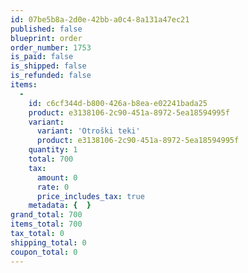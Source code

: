 ```yaml
---
id: 07be5b8a-2d0e-42bb-a0c4-8a131a47ec21
published: false
blueprint: order
order_number: 1753
is_paid: false
is_shipped: false
is_refunded: false
items:
  -
    id: c6cf344d-b800-426a-b8ea-e02241bada25
    product: e3138106-2c90-451a-8972-5ea18594995f
    variant:
      variant: 'Otroški teki'
      product: e3138106-2c90-451a-8972-5ea18594995f
    quantity: 1
    total: 700
    tax:
      amount: 0
      rate: 0
      price_includes_tax: true
    metadata: {  }
grand_total: 700
items_total: 700
tax_total: 0
shipping_total: 0
coupon_total: 0
---
```

